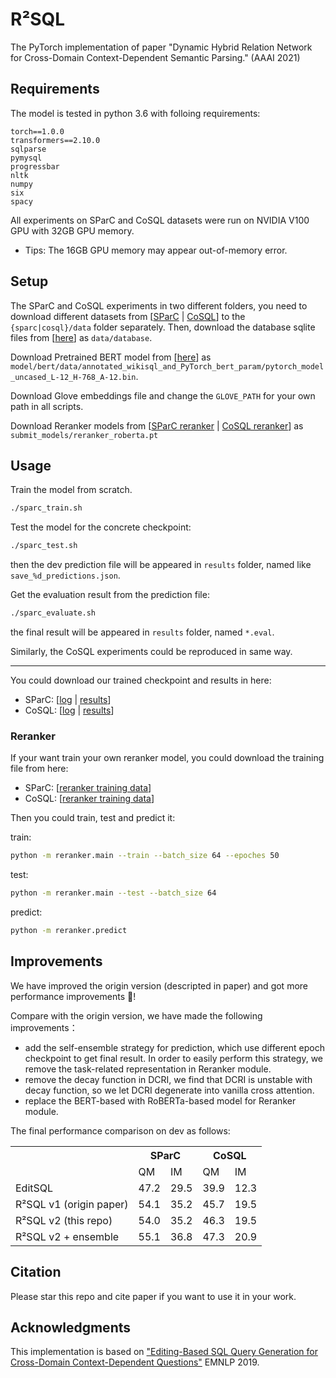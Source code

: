 # R²SQL
The PyTorch implementation of paper "Dynamic Hybrid Relation Network for Cross-Domain Context-Dependent Semantic Parsing." (AAAI 2021)


## Requirements
The model is tested in python 3.6 with folloing requirements:
```
torch==1.0.0
transformers==2.10.0
sqlparse
pymysql
progressbar
nltk
numpy
six
spacy
```
All experiments on SParC and CoSQL datasets were run on NVIDIA V100 GPU with 32GB GPU memory.
* Tips: The 16GB GPU memory may appear out-of-memory error.

## Setup

The SParC and CoSQL experiments in two different folders, you need to download different datasets from [[SParC](https://yale-lily.github.io/spider) | [CoSQL](https://yale-lily.github.io/cosql)] to the `{sparc|cosql}/data` folder separately.
Then, download the database sqlite files from [[here](https://drive.google.com/file/d/1a828mkHcgyQCBgVla0jGxKJ58aV8RsYK/view?usp=sharing)] as `data/database`.

Download Pretrained BERT model from [[here](https://drive.google.com/file/d/1f_LEWVgrtZLRuoiExJa5fNzTS8-WcAX9/view?usp=sharing)] as `model/bert/data/annotated_wikisql_and_PyTorch_bert_param/pytorch_model_uncased_L-12_H-768_A-12.bin`.

Download Glove embeddings file and change the `GLOVE_PATH` for your own path in all scripts. 

Download Reranker models from [[SParC reranker](https://drive.google.com/file/d/1cA106xgSx6KeonOxD2sZ06Eolptxt_OG/view?usp=sharing) | [CoSQL reranker](https://drive.google.com/file/d/1UURYw15T6zORcYRTvP51MYkzaxNmvRIU/view?usp=sharing)] as `submit_models/reranker_roberta.pt`

## Usage

Train the model from scratch.
```bash
./sparc_train.sh
```

Test the model for the concrete checkpoint:
```bash
./sparc_test.sh
```
then the dev prediction file will be appeared in `results` folder, named like `save_%d_predictions.json`.

Get the evaluation result from the prediction file:
```bash
./sparc_evaluate.sh
```
the final result will be appeared in `results` folder, named `*.eval`.

Similarly, the CoSQL experiments could be reproduced in same way.

---

You could download our trained checkpoint and results in here:

* SParC: [[log](https://drive.google.com/file/d/19ySQ_4x3R-T0cML2uJQBaYI2EyTlPr1G/view?usp=sharing) | [results](https://drive.google.com/file/d/12-kTEnNJKKblPDx5UIz5W0lVvf_sWpyS/view?usp=sharing)]
* CoSQL: [[log](https://drive.google.com/file/d/1QaxM8AUu3cQUXIZvCgoqW115tZCcEppl/view?usp=sharing) | [results](https://drive.google.com/file/d/1fCTRagV46gvEKU5XPje0Um69rMkEAztU/view?usp=sharing)]

### Reranker
If your want train your own reranker model, you could download the training file from here:

* SParC: [[reranker training data](https://drive.google.com/file/d/1XEiYUmDsVGouCO6NZS1yyMkUDxvWgCZ9/view?usp=sharing)]
* CoSQL: [[reranker training data](https://drive.google.com/file/d/1mzjywnMiABOTHYC9BWOoUOn4HnokcX8i/view?usp=sharing)]

Then you could train, test and predict it:

train:
```bash
python -m reranker.main --train --batch_size 64 --epoches 50
```

test:
```bash
python -m reranker.main --test --batch_size 64
```

predict:
```bash
python -m reranker.predict
```


## Improvements
We have improved the origin version (descripted in paper) and got more performance improvements :partying_face:!

Compare with the origin version, we have made the following improvements：

* add the self-ensemble strategy for prediction, which use different epoch checkpoint to get final result. In order to easily perform this strategy, we remove the task-related representation in Reranker module.
* remove the decay function in DCRI, we find that DCRI is unstable with decay function, so we let DCRI degenerate into vanilla cross attention.
* replace the BERT-based with RoBERTa-based model for Reranker module.

The final performance comparison on dev as follows:

<table>
  <tr>
    <th></th>
    <th colspan="2">SParC</th>
    <th colspan="2">CoSQL</th>
  </tr>
  <tr>
    <td></td>
    <td>QM</td>
    <td>IM</td>
    <td>QM</td>
    <td>IM</td>
  </tr>
  <tr>
    <td>EditSQL</td>
    <td>47.2</td>
    <td>29.5</td>
    <td>39.9</td>
    <td>12.3</td>
  </tr>
  <tr>
    <td>R²SQL v1 (origin paper)</td>
    <td>54.1</td>
    <td>35.2</td>
    <td>45.7</td>
    <td>19.5</td>
  </tr>
  <tr>
    <td>R²SQL v2 (this repo)</td>
    <td>54.0</td>
    <td>35.2</td>
    <td>46.3</td>
    <td>19.5</td>
  </tr>
  <tr>
    <td>R²SQL v2 + ensemble </td>
    <td>55.1</td>
    <td>36.8</td>
    <td>47.3</td>
    <td>20.9</td>
  </tr>
</table>

## Citation
Please star this repo and cite paper if you want to use it in your work.


## Acknowledgments
This implementation is based on ["Editing-Based SQL Query Generation for Cross-Domain Context-Dependent Questions"](https://github.com/ryanzhumich/editsql) EMNLP 2019.

